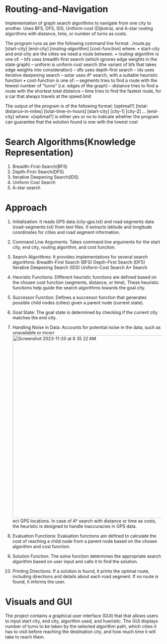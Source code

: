 # Routing-and-Navigation
Implementation of graph search algorithms to navigate from one city to another. Uses BFS, DFS, IDS, Uniform-cost (Dijkstra), and A-star routing algorithms with distance, time, or number of turns as costs.

The program runs as per the following command line format:
./route.py [start-city] [end-city] [routing-algorithm] [cost-function]
where:
• start-city and end-city are the cities we need a route between. • routing-algorithm is one of:
  – bfs uses breadth-first search (which ignores edge weights in the state graph)
  – uniform is uniform cost search (the variant of bfs that takes edge weights into consideration)
  – dfs uses depth-first search
  – ids uses iterative deepening search
  – astar uses A* search, with a suitable heuristic function
• cost-function is one of:
  – segments tries to find a route with the fewest number of “turns” (i.e. edges of the graph)
  – distance tries to find a route with the shortest total distance
  – time tries to find the fastest route, for a car that always travels at the speed limit

The output of the program is of the following format:
[optimal?] [total-distance-in-miles] [total-time-in-hours] [start-city] [city-1] [city-2] ... [end-city]
where:
•[optimal?] is either yes or no to indicate whether the program can guarantee that the solution found is one with the lowest cost

# Search Algorithms(Knowledge Representation)
1. Breadth-First-Search(BFS)
2. Depth-First-Search(DFS)
3. Iterative Deepening Search(IDS)
4. Uniform Cost Search
5. A-star search

# Approach
1. Initialization:
It reads GPS data (city-gps.txt) and road segments data (road-segments.txt) from text files.
It extracts latitude and longitude coordinates for cities and road segment information.

2. Command Line Arguments:
Takes command line arguments for the start city, end city, routing algorithm, and cost function.

3. Search Algorithms:
It provides implementations for several search algorithms:
Breadth-First Search (BFS)
Depth-First Search (DFS)
Iterative Deepening Search (IDS)
Uniform-Cost Search
A* Search

4. Heuristic Functions:
Different heuristic functions are defined based on the chosen cost function (segments, distance, or time).
These heuristic functions help guide the search algorithms towards the goal city.

5. Successor Function:
Defines a successor function that generates possible child nodes (cities) given a parent node (current state).

6. Goal State:
The goal state is determined by checking if the current city matches the end city.

7. Handling Noise in Data:
Accounts for potential noise in the data, such as unavailable or incorr<img width="587" alt="Screenshot 2023-11-20 at 8 35 22 AM" src="https://github.com/Vaibhav-09-P/Routing-and-Navigation/assets/134619542/52701c9c-a42f-43cc-9c5d-77b6cc2e0d75">
ect GPS locations.
In case of A* search with distance or time as costs, the heuristic is designed to handle inaccuracies in GPS data.

8. Evaluation Functions:
Evaluation functions are defined to calculate the cost of reaching a child node from a parent node based on the chosen algorithm and cost function.

9. Solution Function:
The solve function determines the appropriate search algorithm based on user input and calls it to find the solution.

10. Printing Directions:
If a solution is found, it prints the optimal route, including directions and details about each road segment.
If no route is found, it informs the user.


# Visuals and GUI

The project contains a graphical user interface (GUI) that that allows users to input start city, end city, algorithm used, and hueristic. The GUI displays number of turns to be taken by the selected algorithm path, which cities it has to visit before reaching the destination city, and how much time it will take to reach them.
